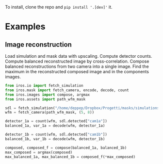 To install, clone the repo and `pip install '.[dev]'` it.

# Examples

## Image reconstruction

Load simulation and mask data with upscaling. Compute detector counts. Compute balanced reconstructed image by cross-correlation. Compose balanced reconstructions from two camera into a single image. Find the maximum in the reconstructed composed image and in the components images.

```python 
from iros.io import fetch_simulation
from iros.mask import fetch_camera, encode, decode, count
from iros.images import compose, argmax
from iros.assets import path_wfm_mask

sdl = fetch_simulation("/home/deppep/Dropbox/Progetti/masks/simulations/id00/")
wfm = fetch_camera(path_wfm_mask, (5, 8))

detector_1a = count(wfm, sdl.detected["cam1a"])
balanced_1a, var_1a = decode(wfm, detector_1a)

detector_1b = count(wfm, sdl.detected["cam1b"])
balanced_1b, var_1b = decode(wfm, detector_1b)

composed, composed_f = compose(balanced_1a, balanced_1b)
max_composed = argmax(composed)
max_balanced_1a, max_balanced_1b = composed_f(*max_composed)
```
